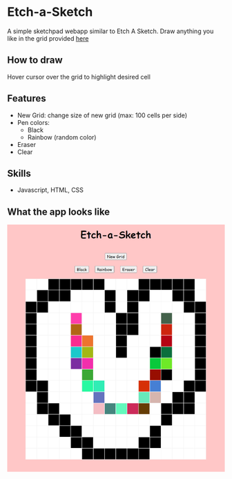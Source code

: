 # Etch-a-Sketch
A simple sketchpad webapp similar to Etch A Sketch. Draw anything you like in the grid provided [here](https://raysonoon.github.io/etch-a-sketch/)

## How to draw
Hover cursor over the grid to highlight desired cell

## Features
- New Grid: change size of new grid (max: 100 cells per side)
- Pen colors:
    - Black
    - Rainbow (random color)
- Eraser
- Clear

## Skills
- Javascript, HTML, CSS

## What the app looks like
![Drawing in etch-a-sketch webapp](./screenshots/etch-a-sketch-screenshot.png)